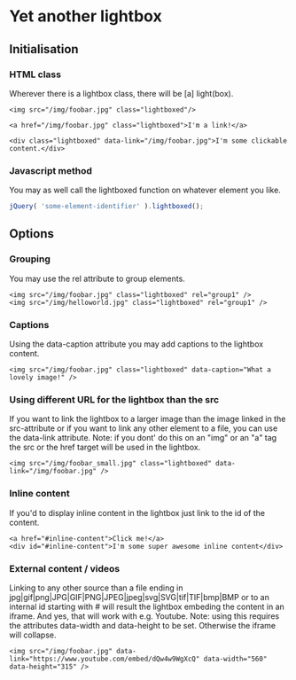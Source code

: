 # Yet another lightbox

## Initialisation

### HTML class
Wherever there is a lightbox class, there will be \[a\] light(box).
```
<img src="/img/foobar.jpg" class="lightboxed"/>
```
```
<a href="/img/foobar.jpg" class="lightboxed">I'm a link!</a>
```
```
<div class="lightboxed" data-link="/img/foobar.jpg">I'm some clickable content.</div>
```

### Javascript method
You may as well call the lightboxed function on whatever element you like.
```javascript
jQuery( 'some-element-identifier' ).lightboxed();
```

## Options

### Grouping
You may use the rel attribute to group elements.
```
<img src="/img/foobar.jpg" class="lightboxed" rel="group1" />
<img src="/img/helloworld.jpg" class="lightboxed" rel="group1" />
```

### Captions
Using the data-caption attribute you may add captions to the lightbox content.
```
<img src="/img/foobar.jpg" class="lightboxed" data-caption="What a lovely image!" />
```

### Using different URL for the lightbox than the src
If you want to link the lightbox to a larger image than the image linked in the src-attribute or if you want to link any other element to a file, you can use the data-link attribute. Note: if you dont' do this on an "img" or an "a" tag the src or the href target will be used in the lightbox.
```
<img src="/img/foobar_small.jpg" class="lightboxed" data-link="/img/foobar.jpg" />
```

### Inline content
If you'd to display inline content in the lightbox just link to the id of the content.
```
<a href="#inline-content">Click me!</a>
<div id="#inline-content">I'm some super awesome inline content</div>
```

### External content / videos
Linking to any other source than a file ending in jpg|gif|png|JPG|GIF|PNG|JPEG|jpeg|svg|SVG|tif|TIF|bmp|BMP or to an internal id starting with # will result the lightbox embeding the content in an iframe. And yes, that will work with e.g. Youtube.
Note: using this requires the attributes data-width and data-height to be set. Otherwise the iframe will collapse.
```
<img src="/img/foobar.jpg" data-link="https://www.youtube.com/embed/dQw4w9WgXcQ" data-width="560" data-height="315" />
```